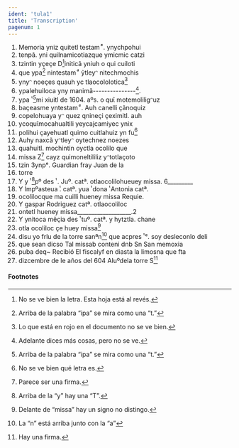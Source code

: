 ```yaml
---
ident: 'tula1'
title: 'Transcription'
pagenum: 1
---
```

1. Memoria yniz quitetl testam ͭ ͦ. ynychpohui
2. tenpã. yni quilnamicotiazque ymicmic catzi
3. tzintin yҫeҫe D[^1]initicã yniuh o qui cuiloti
4. que ypa[^2] nintestam ͭ ͦ  ỹtleyᵔ nitechmochis
5. ynyᵔ noeҫes quauh yc tlaocololotica[^3]
6. ypalehuiloca yny manimã---------------[^4].
7. ypa ͭ [^5]mi xiuitl de 1604. aºs. o quῖ motemoliligᵔuz
8. baҫeasme yntestam ͭ ͦ. Auh canelli ҫãnoquiz
9. copelohuaya yᵔ quez qnineҫi ҫeximitl. auh
10. ycoquῖmocahualtili yeycajcamiyec ynix
11. polihui ҫayehuatl quimo cuitlahuiz yn fu[^6]
12. Auhy naxcã yᵔtleyᵔ oytechnez noezes
13. quahuitl. mochintin oyctla ocolilo que
14. missa Z[^7] cayz quimoneltililiz yᵔtotlaҫoto
15. tzin 3ynpᵉ. Guardian fray Juan de la
16. torre
17. Y y ͭ [^8]pº des ͭ . Juº. catª. otlaocolilohueuey missa. 6_________
18. Y lmpºasteua ͭ. catª. yua ͭ  dona ͭ  Antonia catª.
19. ocolilocque ma cuilli hueney missa Requie.
20. Y gaspar Rodriguez catª. otlaocoliloc
21. ontetl hueney missa___________________.2
22. Y ynitoca mẽҫia des ͭ tuº. catª. y hytztla. chane
23. otla ocoliloc ҫe huey missa[^9]
24. disu yo frlu de la torre sanªn[^10] que acpres ͭ ᵉ. soy desleconlo deli
25. que sean dicso Tal missab conteni dnb Sn San memoxia
26. puba deq~ Recibió El fiscalyf en diasta la limosna que fta
27. dizcembre de le años del 604 Aluºdela torre S[^11] 

<h4>Footnotes</h4>

[^1]: No se ve bien la letra. Esta hoja está al revés.
[^2]: Arriba de la palabra “ipa” se mira como una “t.”
[^3]: Lo que está en rojo en el documento no se ve bien.
[^4]: Adelante dices más cosas, pero no se ve.
[^5]: Arriba de la palabra “ipa” se mira como una “t.”
[^6]: No se ve bien qué letra es.
[^7]: Parece ser una firma.
[^8]: Arriba de la “y” hay una “T”.
[^9]: Delante de “missa” hay un signo no distingo.
[^10]: La “n” está arriba junto con la “a”
[^11]: Hay una firma.

